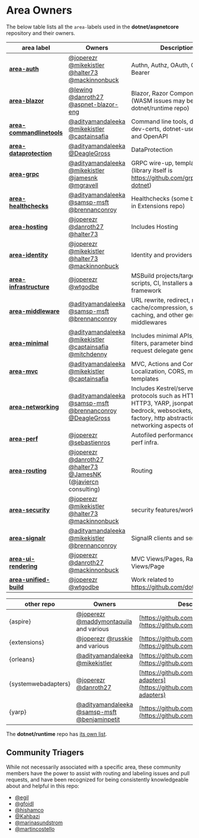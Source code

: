 # Area Owners

The below table lists all the `area-`labels used in the **dotnet/aspnetcore** repository and their owners.


| area label                                                                                                                    | Owners                                                                                                                                                                                                | Description                                                                                                                                                            |
|-------------------------------------------------------------------------------------------------------------------------------|-------------------------------------------------------------------------------------------------------------------------------------------------------------------------------------------------------|------------------------------------------------------------------------------------------------------------------------------------------------------------------------|
| **[area-auth](https://github.com/dotnet/aspnetcore/issues?q=is%3Aissue+is%3Aopen+label%3Aarea-auth)**                         | [@joperezr](https://github.com/joperezr) [@mikekistler](https://github.com/mikekistler) [@halter73](https://github.com/halter73) [@mackinnonbuck](https://github.com/mackinnonbuck)                   | Authn, Authz, OAuth, OIDC, Bearer                                                                                                                                      |
| **[area-blazor](https://github.com/dotnet/aspnetcore/issues?q=is%3Aissue+is%3Aopen+label%3Aarea-blazor)**                     | [@lewing](https://github.com/lewing) [@danroth27](https://github.com/danroth27) [@aspnet-blazor-eng](https://github.com/aspnet-blazor-eng)                                                            | Blazor, Razor Components (WASM issues may be moved to dotnet/runtime repo)                                                                                             |
| **[area-commandlinetools](https://github.com/dotnet/aspnetcore/issues?q=is%3Aissue+is%3Aopen+label%3Aarea-commandlinetools)** | [@adityamandaleeka](https://github.com/adityamandaleeka) [@mikekistler](https://github.com/mikekistler) [@captainsafia](https://github.com/captainsafia)                                              | Command line tools, dotnet-dev-certs, dotnet-user-jwts, and OpenAPI                                                                                                    |
| **[area-dataprotection](https://github.com/dotnet/aspnetcore/issues?q=is%3Aissue+is%3Aopen+label%3Aarea-dataprotection)**     | [@adityamandaleeka](https://github.com/adityamandaleeka) [@DeagleGross](https://github.com/DeagleGross)                                                                                                                                              | DataProtection                                                                                                                                                         |
| **[area-grpc](https://github.com/dotnet/aspnetcore/issues?q=is%3Aissue+is%3Aopen+label%3Aarea-grpc)**                         | [@adityamandaleeka](https://github.com/adityamandaleeka) [@mikekistler](https://github.com/mikekistler) [@jamesnk](https://github.com/jamesnk) [@mgravell](https://github.com/mgravell)               | GRPC wire-up, templates (library itself is  https://github.com/grpc/grpc-dotnet)                                                                                       |
| **[area-healthchecks](https://github.com/dotnet/aspnetcore/issues?q=is%3Aissue+is%3Aopen+label%3Aarea-healthchecks)**         | [@adityamandaleeka](https://github.com/adityamandaleeka) [@samsp-msft](https://github.com/samsp-msft) [@brennanconroy](https://github.com/brennanconroy)                                                                                                | Healthchecks (some bugs also in Extensions repo)                                                                                                                       |
| **[area-hosting](https://github.com/dotnet/aspnetcore/issues?q=is%3Aissue+is%3Aopen+label%3Aarea-hosting)**                   | [@joperezr](https://github.com/joperezr) [@danroth27](https://github.com/danroth27) [@halter73](https://github.com/halter73)                       | Includes Hosting                                                                                                                                                       |
| **[area-identity](https://github.com/dotnet/aspnetcore/issues?q=is%3Aissue+is%3Aopen+label%3Aarea-identity)**                 | [@joperezr](https://github.com/joperezr) [@mikekistler](https://github.com/mikekistler) [@halter73](https://github.com/halter73) [@mackinnonbuck](https://github.com/mackinnonbuck)                   | Identity and providers                                                                                                                                                 |
| **[area-infrastructure](https://github.com/dotnet/aspnetcore/issues?q=is%3Aissue+is%3Aopen+label%3Aarea-infrastructure)**     | [@joperezr](https://github.com/joperezr) [@wtgodbe](https://github.com/wtgodbe)                                                                                                                       | MSBuild projects/targets, build scripts, CI, Installers and shared framework                                                                                           |
| **[area-middleware](https://github.com/dotnet/aspnetcore/issues?q=is%3Aissue+is%3Aopen+label%3Aarea-middleware)**             | [@adityamandaleeka](https://github.com/adityamandaleeka) [@samsp-msft](https://github.com/samsp-msft) [@brennanconroy](https://github.com/brennanconroy)                                                     | URL rewrite, redirect, response cache/compression, session, caching, and other general middlewares                                                                     |
| **[area-minimal](https://github.com/dotnet/aspnetcore/issues?q=is%3Aissue+is%3Aopen+label%3Aarea-minimal)**                   | [@adityamandaleeka](https://github.com/adityamandaleeka) [@mikekistler](https://github.com/mikekistler) [@captainsafia](https://github.com/captainsafia) [@mitchdenny](https://github.com/mitchdenny) | Includes minimal APIs, endpoint filters, parameter binding, request delegate generator etc                                                                             |
| **[area-mvc](https://github.com/dotnet/aspnetcore/issues?q=is%3Aissue+is%3Aopen+label%3Aarea-mvc)**                           | [@adityamandaleeka](https://github.com/adityamandaleeka) [@mikekistler](https://github.com/mikekistler) [@captainsafia](https://github.com/captainsafia)                                              | MVC, Actions and Controllers, Localization, CORS, most templates                                                                                                       |
| **[area-networking](https://github.com/dotnet/aspnetcore/issues?q=is%3Aissue+is%3Aopen+label%3Aarea-networking)**             | [@adityamandaleeka](https://github.com/adityamandaleeka) [@samsp-msft](https://github.com/samsp-msft) [@brennanconroy](https://github.com/brennanconroy) [@DeagleGross](https://github.com/DeagleGross)                                                                                                 | Includes Kestrel/servers, protocols such as HTTP/2, HTTP3, YARP, jsonpatch, bedrock, websockets, http client factory, http abstractions, networking aspects of caching |
| **[area-perf](https://github.com/dotnet/aspnetcore/issues?q=is%3Aissue+is%3Aopen+label%3Aarea-perf)**                         | [@joperezr](https://github.com/joperezr) [@sebastienros](https://github.com/sebastienros)                                                                                                             | Autofiled performance bugs, perf infra.                                                                                                                                |
| **[area-routing](https://github.com/dotnet/aspnetcore/issues?q=is%3Aissue+is%3Aopen+label%3Aarea-routing)**                   | [@joperezr](https://github.com/joperezr) [@danroth27](https://github.com/danroth27) [@halter73](https://github.com/halter73) [@JamesNK](https://github.com/JamesNK) ([@javiercn](https://github.com/javiercn)  consulting)                  | Routing                                                                                                                                                                |
| **[area-security](https://github.com/dotnet/aspnetcore/issues?q=is%3Aissue+is%3Aopen+label%3Aarea-security)**                 | [@joperezr](https://github.com/joperezr) [@mikekistler](https://github.com/mikekistler) [@halter73](https://github.com/halter73) [@mackinnonbuck](https://github.com/mackinnonbuck)                   | security features/work                                                                                                                                                 |
| **[area-signalr](https://github.com/dotnet/aspnetcore/issues?q=is%3Aissue+is%3Aopen+label%3Aarea-signalr)**                   | [@adityamandaleeka](https://github.com/adityamandaleeka) [@mikekistler](https://github.com/mikekistler) [@brennanconroy](https://github.com/brennanconroy)                                            | SignalR clients and servers                                                                                                                                            |
| **[area-ui-rendering](https://github.com/dotnet/aspnetcore/issues?q=is%3Aissue+is%3Aopen+label%3Aarea-ui-rendering)**         | [@joperezr](https://github.com/joperezr) [@danroth27](https://github.com/danroth27) [@mackinnonbuck](https://github.com/mackinnonbuck)                                                                | MVC Views/Pages, Razor Views/Page                                                                                                                                      |
| **[area-unified-build](https://github.com/dotnet/aspnetcore/issues?q=is%3Aissue+is%3Aopen+label%3Aarea-unified-build)**       | [@joperezr](https://github.com/joperezr) [@wtgodbe](https://github.com/wtgodbe)                                                                                                                       | Work related to https://github.com/dotnet/dotnet                                                                                                                       |

| other repo          | Owners                                                                                                                                                   | Description                                                                                  |
|---------------------|----------------------------------------------------------------------------------------------------------------------------------------------------------|----------------------------------------------------------------------------------------------|
| {aspire}            | [@joperezr](https://github.com/joperezr) [@maddymontaquila](https://github.com/maddymontaquila) and various                                              | [https://github.com/dotnet/aspire](https://github.com/dotnet/aspire)                         |
| {extensions}        | [@joperezr](https://github.com/joperezr) [@russkie](https://github.com/russkie) and various                                                              | [https://github.com/dotnet/extensions](https://github.com/dotnet/extensions)                 |
| {orleans}           | [@adityamandaleeka](https://github.com/adityamandaleeka) [@mikekistler](https://github.com/mikekistler)                                                  | [https://github.com/dotnet/orleans](https://github.com/dotnet/orleans)                       |
| {systemwebadapters} | [@joperezr](https://github.com/joperezr) [@danroth27](https://github.com/danroth27)                                                                      | [https://github.com/dotnet/systemweb-adapters](https://github.com/dotnet/systemweb-adapters) |
| {yarp}              | [@adityamandaleeka](https://github.com/adityamandaleeka) [@samsp-msft](https://github.com/samsp-msft) [@benjaminpetit](https://github.com/benjaminpetit) | [https://github.com/dotnet/yarp](https://github.com/dotnet/yarp)                             |

The **dotnet/runtime** repo has [its own list](https://github.com/dotnet/runtime/blob/main/docs/area-owners.md).

## Community Triagers

While not necessarily associated with a specific area, these community members have the power to assist with routing and labeling issues and pull requests, and have been recognized for being consistently knowledgeable about and helpful in this repo:

- [@egil](https://github.com/egil)
- [@gfoidl](https://github.com/gfoidl)
- [@hishamco](https://github.com/hishamco)
- [@Kahbazi](https://github.com/Kahbazi)
- [@marinasundstrom](https://github.com/marinasundstrom)
- [@martincostello](https://github.com/martincostello)
